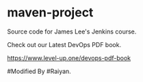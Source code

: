 # maven-project
Source code for James Lee's Jenkins course.

Check out our Latest DevOps PDF book.

https://www.level-up.one/devops-pdf-book


#Modified By #Raiyan.
